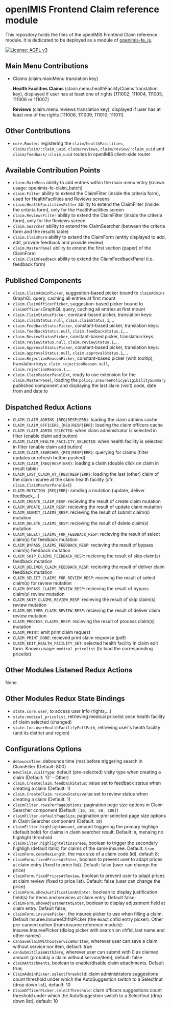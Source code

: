 # openIMIS Frontend Claim reference module
This repository holds the files of the openIMIS Frontend Claim reference module.
It is dedicated to be deployed as a module of [openimis-fe_js](https://github.com/openimis/openimis-fe_js).

[![License: AGPL v3](https://img.shields.io/badge/License-AGPL%20v3-blue.svg)](https://www.gnu.org/licenses/agpl-3.0)

## Main Menu Contributions
* Claims (claim.mainMenu translation key)

  **Health Facilities Claims** (claim.menu.healthFacilityClaims translation key), displayed if user has at least one of rights [111002, 111004, 111005, 111006 or 111007]

  **Reviews** (claim.menu.reviews translation key), displayed if user has at least one of the rights [111008, 111009, 111010; 111011]


## Other Contributions
* `core.Router`: registering the `claim/healthFacilities`, `claim/claim/:claim_uuid`, `claim/reviews`, `claim/review/:claim_uuid` and `claim/feedback/:claim_uuid` routes in openIMIS client-side router

## Available Contribution Points
* `claim.MainMenu` ability to add entries within the main menu entry (known usage: openimis-fe-claim_batch)
* `claim.Filter` ability to extend the ClaimFilter (inside the criteria form), used for HealthFacilities and Reviews screens
* `claim.HealthFacilitiesFilter` ability to extend the ClaimFilter (inside the criteria form), only for the HealthFacilities screen
* `claim.ReviewsFilter` ability to extend the ClaimFilter (inside the criteria form), only for the Reviews screen
* `claim.Searcher` ability to extend the ClaimSearcher (between the criteria form and the results table)
* `claim.ClaimForm` ability to extend the ClaimForm (entity displayed to add, edit, provide feedback and provide review)
* `claim.MasterPanel` ability to extend the first section (paper) of the ClaimForm
* `claim.ClaimFeedback` ability to extend the ClaimFeedbackPanel (i.e. feedback form)

## Published Components
* `claim.ClaimAdminPicker`, suggestion-based picker bound to `claimAdmins` GraphQL query, caching all entries at first mount
* `claim.ClaimOfficerPicker`, suggestion-based picker bound to `claimOfficers`GraphQL query, caching all entries at first mount
* `claim.ClaimStatusPicker`, constant-based picker, translation keys: `claim.claimStatus.null`, `claim.claimStatus.1`,...
* `claim.FeedbackStatusPicker`, constant-based picker, translation keys: `claim.feedbackStatus.null`, `claim.feedbackStatus.1`,...
* `claim.ReviewStatusPicker`, constant-based picker, translation keys: `claim.reviewStatus.null`, `claim.reviewStatus.1`,...
* `claim.ApprovalStatusPicker`, constant-based picker, translation keys: `claim.approvalStatus.null`, `claim.approvalStatus.1`,...
* `claim.RejectionReasonPicker`, constant-based picker (with tooltip), translation keys: `claim.rejectionReason.null`, `claim.rejectionReason.1`,...
* `claim.ClaimMasterPanelExt`, ready to use extension for the `claim.MasterPanel`, loading the `policy.InsureePolicyEligibilitySummary` published component and displaying the last claim (visit) code, date from and date to

## Dispatched Redux Actions
* `CLAIM_CLAIM_ADMINS_{REQ|RESP|ERR}`: loading the claim admins cache
* `CLAIM_CLAIM_OFFICERS_{REQ|RESP|ERR}`: loading the claim officers cache
* `CLAIM_CLAIM_ADMIN_SELECTED`: when claim administrator is selected in filter (enable claim add button)
* `CLAIM_CLAIM_HEALTH_FACILITY_SELECTED`: when health facility is selected in filter (enable claim add button)
* `CLAIM_CLAIM_SEARCHER_{REQ|RESP|ERR}`: querying for claims (filter updates or refresh button pushed)
* `CLAIM_CLAIM_{REQ|RESP|ERR}`: loading a claim (double click on claim in result table)
* `CLAIM_LAST_CLAIM_AT_{REQ|RESP|ERR}`: loading the last (other) claim of the claim insuree at the claim health facility (cfr. `claim.ClaimMasterPanelExt`)
* `CLAIM_MUTATION_{REQ|ERR}`: sending a mutation (update, deliver feedback,...)
* `CLAIM_CREATE_CLAIM_RESP`: recieving the result of create claim mutation
* `CLAIM_UPDATE_CLAIM_RESP`: recieving the result of update claim mutation
* `CLAIM_SUBMIT_CLAIMS_RESP`: recieving the result of submit claim(s) mutation
* `CLAIM_DELETE_CLAIMS_RESP`: recieving the result of delete claim(s) mutation
* `CLAIM_SELECT_CLAIMS_FOR_FEEDBACK_RESP`: recieving the result of select claim(s) for feedback mutation
* `CLAIM_BYPASS_CLAIMS_FEEDBACK_RESP`: recieving the result of bypass claim(s) feedback mutation
* `CLAIM_SKIP_CLAIMS_FEEDBACK_RESP`: recieving the result of skip claim(s) feedback mutation
* `CLAIM_DELIVER_CLAIM_FEEDBACK_RESP`: recieving the result of deliver claim feedback mutation
* `CLAIM_SELECT_CLAIMS_FOR_REVIEW_RESP`: recieving the result of select claim(s) for review mutation
* `CLAIM_BYPASS_CLAIMS_REVIEW_RESP`: recieving the result of bypass claim(s) review mutation
* `CLAIM_SKIP_CLAIMS_REVIEW_RESP`: recieving the result of skip claim(s) review mutation
* `CLAIM_DELIVER_CLAIM_REVIEW_RESP`: recieving the result of deliver claim review mutation
* `CLAIM_PROCESS_CLAIMS_RESP`: recieving the result of process claim(s) mutation
* `CLAIM_PRINT`: emit print claim request
* `CLAIM_PRINT_DONE`: recieved print claim response (pdf)
* `CLAIM_EDIT_HEALTH_FACILITY_SET`: selected health facility in claim edit form. Known usage: `medical_pricelist` (to load the corresponding pricelist)

## Other Modules Listened Redux Actions
None

## Other Modules Redux State Bindings
* `state.core.user`, to access user info (rights,...)
* `state.medical_pricelist`, retrieving medical pricelist once health facility of claim selected (changed)
* `state.loc.userHealthFacilityFullPath`, retrieving user's heath facility (and its district and region)


## Configurations Options
* `debounceTime`: debounce time (ms) before triggering search in ClaimFilter (Default: 800)
* `newClaim.visitType`: default (pre-selected) visity type when creating a claim (Default: 'O' - Other)
* `claim.CreateClaim.feedbackStatus`: value set to feedback status when creating a claim (Default: 1)
* `claim.CreateClaim.reviewStatus`value set to review status when creating a claim (Default: 1)
* `claimFilter.rowsPerPageOptions`: pagination page size options in Claim Searcher component (Default: `[10, 20, 50, 100]`)
* `claimFilter.defaultPageSize`, pagination pre-selected page size options in Claim Searcher component (Default: `10`)
* `claimFilter.highlightAmount`, amount triggering the primary highligh (default bold) for claims in claim searcher result. Default: `0`, menaing no highlight threshold
* `claimFilter.highlightAltInsurees`, boolean to trigger the secondary highligh (default italic) for claims of the same insuree. Default: `true`
* `claimForm.codeMaxLength`, the max size of a claim code (id), default 8;
* `claimForm.fixedPricesAtEnter`, boolean to prevent user to adapt prices at claim entry (fixed to price list). Default: false (user can change the price)
* `claimForm.fixedPricesAtReview`, boolean to prevent user to adapt prices at claim review (fixed to price list). Default: false (user can change the price)
* `claimForm.showJustificationAtEnter`, boolean to display justification field(s) for items and services at claim entry. Default false;
* `claimForm.showAdjustmentAtEnter`, boolean to display adjustment field at claim entry. Default false;
* `claimForm.insureePicker`, the insuree picker to use when filling a claim. Default insuree.InsureeChfIdPicker (the exact chfid entry picker). Other pre-canned option (from insuree reference module): insuree.InsureePicker (dialog picker with search on chfid, last name and other names)
* `canSaveClaimWithoutServiceNorItem`, wherever user can save a claim without service nor item, default: true
* `canSubmitClaimWithZero`, wherever user can submit with 0 as claimed amount (probably a claim without service/item), default: false
* `claimAttachments`, boolean to enable/disable claim attachments. Default true;
* `ClaimAdminPicker.selectThreshold`: claim administrators suggestions count threshold under which the AutoSuggestion switch to a SelectInut (drop down list), default: 10
* `ClaimOfficerPicker.selectThreshold`: claim officers suggestions count threshold under which the AutoSuggestion switch to a SelectInut (drop down list), default: 10